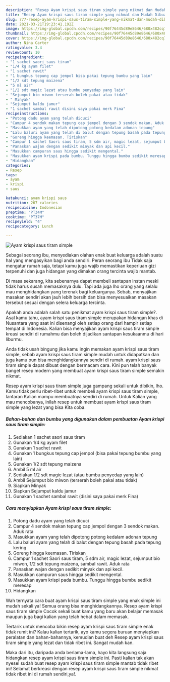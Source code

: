 ```yaml
---
description: "Resep Ayam krispi saus tiram simple yang nikmat dan Mudah Dibuat"
title: "Resep Ayam krispi saus tiram simple yang nikmat dan Mudah Dibuat"
slug: 777-resep-ayam-krispi-saus-tiram-simple-yang-nikmat-dan-mudah-dibuat
date: 2021-03-21T19:23:41.192Z
image: https://img-global.cpcdn.com/recipes/90f76445d89e8646/680x482cq70/ayam-krispi-saus-tiram-simple-foto-resep-utama.jpg
thumbnail: https://img-global.cpcdn.com/recipes/90f76445d89e8646/680x482cq70/ayam-krispi-saus-tiram-simple-foto-resep-utama.jpg
cover: https://img-global.cpcdn.com/recipes/90f76445d89e8646/680x482cq70/ayam-krispi-saus-tiram-simple-foto-resep-utama.jpg
author: Nina Carter
ratingvalue: 3.4
reviewcount: 10
recipeingredient:
- "1 sachet saori saus tiram"
- "1/4 kg ayam filet"
- "1 sachet rawit"
- "1 bungkus tepung cap jempol bisa pakai tepung bumbu yang lain"
- "1/2 sdt tepung maizena"
- "5 ml air"
- "1/2 sdt magic lezat atau bumbu penyedap yang lain"
- "Sejumput bio miwon terserah boleh pakai atau tidak"
- " Minyak"
- "Sejumput kaldu jamur"
- "1 sachet sambal rawit disini saya pakai merk Fina"
recipeinstructions:
- "Potong dadu ayam yang telah dicuci"
- "Campur 4 sendok makan tepung cap jempol dengan 3 sendok makan. Aduk rata"
- "Masukkan ayam yang telah dipotong potong kedalam adonan tepung"
- "Lalu baluri ayam yang telah di balut dengan tepung basah pada tepung kering"
- "Goreng hingga keemasan. Tiriskan"
- "Campur 1 sachet Saori saus tiram, 5 sdm air, magic lezat, sejumput bio miwon, 1/2 sdt tepung maizena, sambal rawit. Aduk rata"
- "Panaskan wajan dengan sedikit minyak dan api kecil."
- "Masukkan campuran saus hingga sedikit mengental."
- "Masukkan ayam krispi pada bumbu. Tunggu hingga bumbu sedikit meresap"
- "Hidangkan"
categories:
- Resep
tags:
- ayam
- krispi
- saus

katakunci: ayam krispi saus 
nutrition: 267 calories
recipecuisine: Indonesian
preptime: "PT34M"
cooktime: "PT37M"
recipeyield: "4"
recipecategory: Lunch

---
```



![Ayam krispi saus tiram simple](https://img-global.cpcdn.com/recipes/90f76445d89e8646/680x482cq70/ayam-krispi-saus-tiram-simple-foto-resep-utama.jpg)

Sebagai seorang ibu, menyediakan olahan enak buat keluarga adalah suatu hal yang mengasyikan bagi anda sendiri. Peran seorang ibu Tidak saja mengatur rumah saja, tetapi kamu juga wajib memastikan keperluan gizi terpenuhi dan juga hidangan yang dimakan orang tercinta wajib mantab.

Di masa  sekarang, kita sebenarnya dapat membeli santapan instan meski tidak harus susah memasaknya dulu. Tapi ada juga lho orang yang selalu mau menghidangkan yang terenak bagi keluarganya. Sebab, menyajikan masakan sendiri akan jauh lebih bersih dan bisa menyesuaikan masakan tersebut sesuai dengan selera keluarga tercinta. 



Apakah anda adalah salah satu penikmat ayam krispi saus tiram simple?. Asal kamu tahu, ayam krispi saus tiram simple merupakan hidangan khas di Nusantara yang saat ini disenangi oleh setiap orang dari hampir setiap tempat di Indonesia. Kalian bisa menyajikan ayam krispi saus tiram simple kreasi sendiri di rumahmu dan boleh dijadikan santapan kesukaanmu di hari liburmu.

Anda tidak usah bingung jika kamu ingin memakan ayam krispi saus tiram simple, sebab ayam krispi saus tiram simple mudah untuk didapatkan dan juga kamu pun bisa menghidangkannya sendiri di rumah. ayam krispi saus tiram simple dapat dibuat dengan bermacam cara. Kini pun telah banyak banget resep modern yang membuat ayam krispi saus tiram simple semakin nikmat.

Resep ayam krispi saus tiram simple juga gampang sekali untuk dibikin, lho. Kamu tidak perlu ribet-ribet untuk membeli ayam krispi saus tiram simple, lantaran Kalian mampu membuatnya sendiri di rumah. Untuk Kalian yang mau mencobanya, inilah resep untuk membuat ayam krispi saus tiram simple yang lezat yang bisa Kita coba.

<!--inarticleads1-->

##### Bahan-bahan dan bumbu yang digunakan dalam pembuatan Ayam krispi saus tiram simple:

1. Sediakan 1 sachet saori saus tiram
1. Gunakan 1/4 kg ayam filet
1. Gunakan 1 sachet rawit
1. Gunakan 1 bungkus tepung cap jempol (bisa pakai tepung bumbu yang lain)
1. Gunakan 1/2 sdt tepung maizena
1. Ambil 5 ml air
1. Sediakan 1/2 sdt magic lezat (atau bumbu penyedap yang lain)
1. Ambil Sejumput bio miwon (terserah boleh pakai atau tidak)
1. Siapkan  Minyak
1. Siapkan Sejumput kaldu jamur
1. Gunakan 1 sachet sambal rawit (disini saya pakai merk Fina)




<!--inarticleads2-->

##### Cara menyiapkan Ayam krispi saus tiram simple:

1. Potong dadu ayam yang telah dicuci
1. Campur 4 sendok makan tepung cap jempol dengan 3 sendok makan. Aduk rata
1. Masukkan ayam yang telah dipotong potong kedalam adonan tepung
1. Lalu baluri ayam yang telah di balut dengan tepung basah pada tepung kering
1. Goreng hingga keemasan. Tiriskan
1. Campur 1 sachet Saori saus tiram, 5 sdm air, magic lezat, sejumput bio miwon, 1/2 sdt tepung maizena, sambal rawit. Aduk rata
1. Panaskan wajan dengan sedikit minyak dan api kecil.
1. Masukkan campuran saus hingga sedikit mengental.
1. Masukkan ayam krispi pada bumbu. Tunggu hingga bumbu sedikit meresap
1. Hidangkan




Wah ternyata cara buat ayam krispi saus tiram simple yang enak simple ini mudah sekali ya! Semua orang bisa menghidangkannya. Resep ayam krispi saus tiram simple Cocok sekali buat kamu yang baru akan belajar memasak maupun juga bagi kalian yang telah hebat dalam memasak.

Tertarik untuk mencoba bikin resep ayam krispi saus tiram simple enak tidak rumit ini? Kalau kalian tertarik, ayo kamu segera buruan menyiapkan peralatan dan bahan-bahannya, kemudian buat deh Resep ayam krispi saus tiram simple yang lezat dan tidak ribet ini. Sangat mudah kan. 

Maka dari itu, daripada anda berlama-lama, hayo kita langsung saja hidangkan resep ayam krispi saus tiram simple ini. Pasti kalian tak akan nyesel sudah buat resep ayam krispi saus tiram simple mantab tidak ribet ini! Selamat berkreasi dengan resep ayam krispi saus tiram simple nikmat tidak ribet ini di rumah sendiri,ya!.


